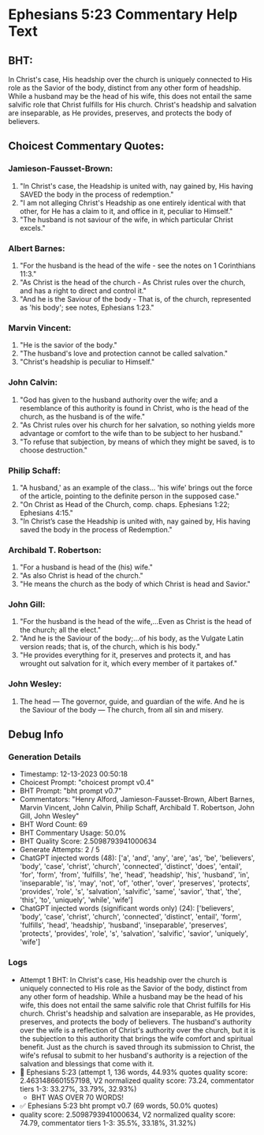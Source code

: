 # Ephesians 5:23 Commentary Help Text

## BHT:
In Christ's case, His headship over the church is uniquely connected to His role as the Savior of the body, distinct from any other form of headship. While a husband may be the head of his wife, this does not entail the same salvific role that Christ fulfills for His church. Christ's headship and salvation are inseparable, as He provides, preserves, and protects the body of believers.

## Choicest Commentary Quotes:
### Jamieson-Fausset-Brown:
1. "In Christ's case, the Headship is united with, nay gained by, His having SAVED the body in the process of redemption."
2. "I am not alleging Christ's Headship as one entirely identical with that other, for He has a claim to it, and office in it, peculiar to Himself."
3. "The husband is not saviour of the wife, in which particular Christ excels."

### Albert Barnes:
1. "For the husband is the head of the wife - see the notes on 1 Corinthians 11:3."
2. "As Christ is the head of the church - As Christ rules over the church, and has a right to direct and control it."
3. "And he is the Saviour of the body - That is, of the church, represented as 'his body'; see notes, Ephesians 1:23."

### Marvin Vincent:
1. "He is the savior of the body."
2. "The husband's love and protection cannot be called salvation."
3. "Christ's headship is peculiar to Himself."

### John Calvin:
1. "God has given to the husband authority over the wife; and a resemblance of this authority is found in Christ, who is the head of the church, as the husband is of the wife."
2. "As Christ rules over his church for her salvation, so nothing yields more advantage or comfort to the wife than to be subject to her husband."
3. "To refuse that subjection, by means of which they might be saved, is to choose destruction."

### Philip Schaff:
1. "A husband,' as an example of the class... 'his wife' brings out the force of the article, pointing to the definite person in the supposed case."
2. "On Christ as Head of the Church, comp. chaps. Ephesians 1:22; Ephesians 4:15."
3. "In Christ’s case the Headship is united with, nay gained by, His having saved the body in the process of Redemption."

### Archibald T. Robertson:
1. "For a husband is head of the (his) wife."
2. "As also Christ is head of the church."
3. "He means the church as the body of which Christ is head and Savior."

### John Gill:
1. "For the husband is the head of the wife,...Even as Christ is the head of the church; all the elect." 
2. "And he is the Saviour of the body;...of his body, as the Vulgate Latin version reads; that is, of the church, which is his body."
3. "He provides everything for it, preserves and protects it, and has wrought out salvation for it, which every member of it partakes of."

### John Wesley:
1. The head — The governor, guide, and guardian of the wife.
And he is the Saviour of the body — The church, from all sin and misery.



## Debug Info
### Generation Details
- Timestamp: 12-13-2023 00:50:18
- Choicest Prompt: "choicest prompt v0.4"
- BHT Prompt: "bht prompt v0.7"
- Commentators: "Henry Alford, Jamieson-Fausset-Brown, Albert Barnes, Marvin Vincent, John Calvin, Philip Schaff, Archibald T. Robertson, John Gill, John Wesley"
- BHT Word Count: 69
- BHT Commentary Usage: 50.0%
- BHT Quality Score: 2.5098793941000634
- Generate Attempts: 2 / 5
- ChatGPT injected words (48):
	['a', 'and', 'any', 'are', 'as', 'be', 'believers', 'body', 'case', 'christ', 'church', 'connected', 'distinct', 'does', 'entail', 'for', 'form', 'from', 'fulfills', 'he', 'head', 'headship', 'his', 'husband', 'in', 'inseparable', 'is', 'may', 'not', 'of', 'other', 'over', 'preserves', 'protects', 'provides', 'role', 's', 'salvation', 'salvific', 'same', 'savior', 'that', 'the', 'this', 'to', 'uniquely', 'while', 'wife']
- ChatGPT injected words (significant words only) (24):
	['believers', 'body', 'case', 'christ', 'church', 'connected', 'distinct', 'entail', 'form', 'fulfills', 'head', 'headship', 'husband', 'inseparable', 'preserves', 'protects', 'provides', 'role', 's', 'salvation', 'salvific', 'savior', 'uniquely', 'wife']

### Logs
- Attempt 1 BHT: In Christ's case, His headship over the church is uniquely connected to His role as the Savior of the body, distinct from any other form of headship. While a husband may be the head of his wife, this does not entail the same salvific role that Christ fulfills for His church. Christ's headship and salvation are inseparable, as He provides, preserves, and protects the body of believers. The husband's authority over the wife is a reflection of Christ's authority over the church, but it is the subjection to this authority that brings the wife comfort and spiritual benefit. Just as the church is saved through its submission to Christ, the wife's refusal to submit to her husband's authority is a rejection of the salvation and blessings that come with it.
- 🔄 Ephesians 5:23 (attempt 1, 136 words, 44.93% quotes quality score: 2.4631486601557198, V2 normalized quality score: 73.24, commentator tiers 1-3: 33.27%, 33.79%, 32.93%) 
	- BHT WAS OVER 70 WORDS!
- ✅ Ephesians 5:23 bht prompt v0.7 (69 words, 50.0% quotes)
- quality score: 2.5098793941000634, V2 normalized quality score: 74.79, commentator tiers 1-3: 35.5%, 33.18%, 31.32%)